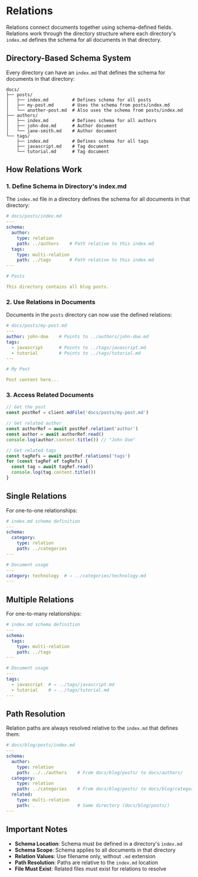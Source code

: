 # Relations

Relations connect documents together using schema-defined fields. Relations work through the directory structure where each directory's `index.md` defines the schema for all documents in that directory.

## Directory-Based Schema System

Every directory can have an `index.md` that defines the schema for documents in that directory:

```
docs/
├── posts/
│   ├── index.md         # Defines schema for all posts
│   ├── my-post.md       # Uses the schema from posts/index.md
│   └── another-post.md  # Also uses the schema from posts/index.md
├── authors/
│   ├── index.md         # Defines schema for all authors
│   ├── john-doe.md      # Author document
│   └── jane-smith.md    # Author document
└── tags/
    ├── index.md         # Defines schema for all tags
    ├── javascript.md    # Tag document
    └── tutorial.md      # Tag document
```

## How Relations Work

### 1. Define Schema in Directory's index.md

The `index.md` file in a directory defines the schema for all documents in that directory:

```yaml
# docs/posts/index.md
---
schema:
  author:
    type: relation
    path: ../authors    # Path relative to this index.md
  tags:
    type: multi-relation
    path: ../tags       # Path relative to this index.md
---

# Posts

This directory contains all blog posts.
```

### 2. Use Relations in Documents

Documents in the `posts` directory can now use the defined relations:

```yaml
# docs/posts/my-post.md
---
author: john-doe    # Points to ../authors/john-doe.md
tags:
  - javascript      # Points to ../tags/javascript.md
  - tutorial        # Points to ../tags/tutorial.md
---

# My Post

Post content here...
```

### 3. Access Related Documents

```typescript
// Get the post
const postRef = client.mdFile('docs/posts/my-post.md')

// Get related author
const authorRef = await postRef.relation('author')
const author = await authorRef.read()
console.log(author.content.title()) // "John Doe"

// Get related tags
const tagRefs = await postRef.relations('tags')
for (const tagRef of tagRefs) {
  const tag = await tagRef.read()
  console.log(tag.content.title())
}
```

## Single Relations

For one-to-one relationships:

```yaml
# index.md schema definition
---
schema:
  category:
    type: relation
    path: ../categories
---

# Document usage
---
category: technology  # → ../categories/technology.md
---
```

## Multiple Relations

For one-to-many relationships:

```yaml
# index.md schema definition
---
schema:
  tags:
    type: multi-relation
    path: ../tags
---

# Document usage
---
tags:
  - javascript  # → ../tags/javascript.md
  - tutorial    # → ../tags/tutorial.md
---
```

## Path Resolution

Relation paths are always resolved relative to the `index.md` that defines them:

```yaml
# docs/blog/posts/index.md
---
schema:
  author:
    type: relation
    path: ../../authors    # From docs/blog/posts/ to docs/authors/
  category:
    type: relation  
    path: ../categories    # From docs/blog/posts/ to docs/blog/categories/
  related:
    type: multi-relation
    path: .                # Same directory (docs/blog/posts/)
---
```

## Important Notes

- **Schema Location**: Schema must be defined in a directory's `index.md`
- **Schema Scope**: Schema applies to all documents in that directory
- **Relation Values**: Use filename only, without `.md` extension
- **Path Resolution**: Paths are relative to the `index.md` location
- **File Must Exist**: Related files must exist for relations to resolve